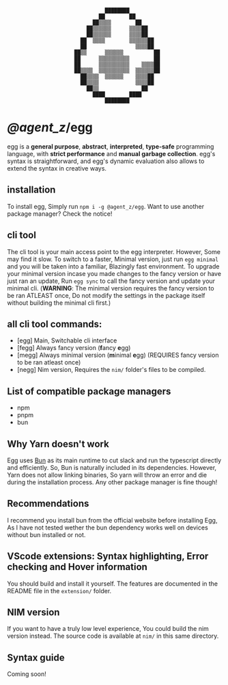 ```
                                ████████
                              ██        ██
                            ██▒▒▒▒        ██
                          ██▒▒▒▒▒▒      ▒▒▒▒██
                          ██▒▒▒▒▒▒      ▒▒▒▒██
                        ██  ▒▒▒▒        ▒▒▒▒▒▒██
                        ██                ▒▒▒▒██
                      ██▒▒      ▒▒▒▒▒▒          ██
                      ██      ▒▒▒▒▒▒▒▒▒▒        ██
                      ██      ▒▒▒▒▒▒▒▒▒▒    ▒▒▒▒██
                      ██▒▒▒▒  ▒▒▒▒▒▒▒▒▒▒  ▒▒▒▒▒▒██
                        ██▒▒▒▒  ▒▒▒▒▒▒    ▒▒▒▒██
                        ██▒▒▒▒            ▒▒▒▒██
                          ██▒▒              ██
                            ████        ████
                                ████████
```
# _@agent\_z_/**egg**
egg is a **general purpose**, **abstract**, **interpreted**, **type-safe** programming language, with **strict performance** and **manual garbage collection**. egg's syntax is straightforward, and egg's dynamic evaluation also allows to extend the syntax in creative ways.

## installation
To install egg, Simply run `npm i -g @agent_z/egg`. Want to use another package manager? Check the notice!

## cli tool
The cli tool is your main access point to the egg interpreter. However, Some may find it slow. To switch to a faster, Minimal version, just run `egg minimal` and you will be taken into a familiar, Blazingly fast environment. To upgrade your minimal version incase you made changes to the fancy version or have just ran an update, Run `egg sync` to call the fancy version and update your minimal cli. (**WARNING**: The minimal version requires the fancy version to be ran ATLEAST once, Do not modify the settings in the package itself without building the minimal cli first.)

## all cli tool commands:
- [egg] Main, Switchable cli interface
- [fegg] Always fancy version (**f**ancy **e**gg)
- [megg] Always minimal version (**m**inimal **e**gg) (REQUIRES fancy version to be ran atleast once)
- [negg] Nim version, Requires the `nim/` folder's files to be compiled.

## List of compatible package managers
- npm
- pnpm
- bun

## Why Yarn doesn't work
Egg uses [Bun](https://bun.sh/) as its main runtime to cut slack and run the typescript directly and efficiently. So, Bun is naturally included in its dependencies. However, Yarn does not allow linking binaries, So yarn will throw an error and die during the installation process. Any other package manager is fine though!

## Recommendations
I recommend you install bun from the official website before installing Egg, As I have not tested wether the bun dependency works well on devices without bun installed or not.

## VScode extensions: Syntax highlighting, Error checking and Hover information
You should build and install it yourself. The features are documented in the README file in the `extension/` folder.

## NIM version
If you want to have a truly low level experience, You could build the nim version instead. The source code is available at `nim/` in this same directory.

## Syntax guide
Coming soon!
